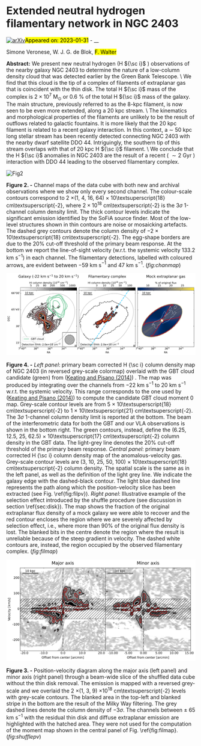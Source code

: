 <div class="macros" style="visibility:hidden;">
$\newcommand{\ensuremath}{}$
$\newcommand{\xspace}{}$
$\newcommand{\object}[1]{\texttt{#1}}$
$\newcommand{\farcs}{{.}''}$
$\newcommand{\farcm}{{.}'}$
$\newcommand{\arcsec}{''}$
$\newcommand{\arcmin}{'}$
$\newcommand{\ion}[2]{#1#2}$
$\newcommand{\textsc}[1]{\textrm{#1}}$
$\newcommand{\hl}[1]{\textrm{#1}}$
$\newcommand{\footnote}[1]{}$</div>

<div class="macros" style="visibility:hidden;">
$\newcommand{\ensuremath}{}$
$\newcommand{\xspace}{}$
$\newcommand{\object}[1]{\texttt{#1}}$
$\newcommand{\farcs}{{.}''}$
$\newcommand{\farcm}{{.}'}$
$\newcommand{\arcsec}{''}$
$\newcommand{\arcmin}{'}$
$\newcommand{\ion}[2]{#1#2}$
$\newcommand{\textsc}[1]{\textrm{#1}}$
$\newcommand{\hl}[1]{\textrm{#1}}$
$\newcommand{\footnote}[1]{}$</div>



<div id="title">

# Extended neutral hydrogen filamentary network in NGC 2403

</div>
<div id="comments">

[![arXiv](https://img.shields.io/badge/arXiv-2301.13526-b31b1b.svg)](https://arxiv.org/abs/2301.13526)<mark>Appeared on: 2023-01-31</mark> - __

</div>
<div id="authors">

Simone Veronese, W. J. G. de Blok, <mark>F. Walter</mark>

</div>
<div id="abstract">

**Abstract:** We present new neutral hydrogen (H ${\sc i}$ ) observations of the nearby galaxy NGC 2403 to determine the nature of a low-column density cloud that was detected earlier by the Green Bank Telescope. \\ We find that this cloud is the tip of a complex of filaments of extraplanar gas that is coincident with the thin disk. The total H ${\sc i}$ mass of the complex is $2\times10^{7}\text{ M}_\odot$ or 0.6 \% of the total H ${\sc i}$ mass of the galaxy. The main structure, previously referred to as the 8-kpc filament, is now seen to be even more extended, along a 20 kpc stream. \\ The kinematics and morphological properties of the filaments are unlikely to be the result of outflows related to galactic fountains. It is more likely that the 20 kpc filament is related to a recent galaxy interaction. In this context, a $\sim$ 50 kpc long stellar stream has been recently detected connecting NGC 2403 with the nearby dwarf satellite DDO 44. Intriguingly, the southern tip of this stream overlaps with that of 20 kpc H ${\sc i}$ filament. \\ We conclude that the H ${\sc i}$ anomalies in NGC 2403 are the result of a recent ( $\sim2\text{ Gyr}$ ) interaction with DDO 44 leading to the observed filamentary complex.

</div>

<div id="div_fig1">

<img src="tmp_2301.13526/./2403_mosaic_5kms_r05_HI_mwfilt_chanmap.png" alt="Fig2" width="100%"/>

**Figure 2. -** Channel maps of the data cube with both new and archival observations where we show only every second channel. The colour-scale contours correspond to 2 $\times$(1, 4, 16, 64) $\times$ 10\textsuperscript{18} cm\textsuperscript{-2}, where $2\times10^{18}$ cm\textsuperscript{-2} is the $3\sigma$ 1-channel column density limit. The thick contour levels indicate the significant emission identified by the SoFiA source finder. Most of the low-level structures shown in thin contours are noise or mosaicking artefacts. The dashed grey contours denote the column density of $-$2 $\times$ 10\textsuperscript{18} cm\textsuperscript{-2}. The egg-shape borders are due to the 20\% cut-off threshold of the primary beam response. At the bottom we report the line-of-sight velocity (w.r.t. the systemic velocity 133.2 km s$^{-1}$) in each channel. The filamentary detections, labelled with coloured arrows, are evident between $-$59 km s$^{-1}$ and 47 km s$^{-1}$. (*fig:chanmap*)

</div>
<div id="div_fig2">

<img src="tmp_2301.13526/./2403_mosaic_5kms_r05_HI_mwfilt_shuffle_filaments_maps.png" alt="Fig4" width="100%"/>

**Figure 4. -** _Left panel_: primary beam corrected H {\sc i} column density map of NGC 2403 (in reversed grey-scale colormap) overlaid with the GBT cloud candidate (green) from  ([Keating and Pisano (2014)]()) . The map was produced by integrating over the channels from $-22$ km s$^{-1}$ to 20 km s$^{-1}$ w.r.t. the systemic velocity. This range corresponds to the one used by  ([Keating and Pisano (2014)]())  to compute the candidate GBT cloud moment 0 map. Grey-scale contour levels are from 5 $\times$ 10\textsuperscript{18} cm\textsuperscript{-2} to 1 $\times$ 10\textsuperscript{21} cm\textsuperscript{-2}. The $3\sigma$ 1-channel column density limit is reported at the bottom. The beam of the interferometric data for both the GBT and our VLA observations is shown in the bottom right. The green contours, instead, define the (6.25, 12.5, 25, 62.5) × 10\textsuperscript{17} cm\textsuperscript{-2} column density in the GBT data. The light-grey line denotes the 20\% cut-off threshold of the primary beam response. _Central panel_: primary beam corrected H {\sc i} column density map of the anomalous-velocity gas. Grey-scale contour levels are (3, 10, 25, 50, 100) $\times$ 10\textsuperscript{18} cm\textsuperscript{-2} column density. The spatial scale is the same as in the left panel, as well as the definition of the light grey line. We indicate the galaxy edge with the dashed-black contour. The light blue dashed line represents the path along which the position-velocity slice has been extracted (see Fig. \ref{fig:filpv}). _Right panel_: Illustrative example of the selection effect introduced by the shuffle procedure (see discussion in section \ref{sec:disk}). The map shows the fraction of the original extraplanar flux density of a mock galaxy we were able to recover and the red contour encloses the region where we are severely affected by selection effect, i.e., where more than 90\% of the original flux density is lost. The blanked bits in the centre denote the region where the result is unreliable because of the steep gradient in velocity. The dashed white contours are, instead, the region occupied by the observed filamentary complex. (*fig:filmap*)

</div>
<div id="div_fig3">

<img src="tmp_2301.13526/./2403_mosaic_5kms_r05_HI_mwfilt_shuffle_pvslice.png" alt="Fig3" width="100%"/>

**Figure 3. -** Position-velocity diagram along the major axis (left panel) and minor axis (right panel) through a beam-wide slice of the shuffled data cube without the thin disk removal. The emission is mapped with a reversed grey-scale and we overlaid the 2 $\times$(1, 3, 9) $\times10^{18}$ cm\textsuperscript{-2} levels with grey-scale contours. The blanked area in the top-left and blanked stripe in the bottom are the result of the Milky Way filtering. The grey dashed lines denote the column density of $-3\sigma$. The channels between $\pm$ 65 km s$^{-1}$ with the residual thin disk and diffuse extraplanar emission are highlighted with the hatched area. They were not used for the computation of the moment map shown in the central panel of Fig. \ref{fig:filmap}. (*fig:shufflepv*)

</div>